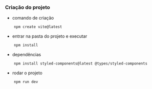 ### Criação do projeto
* comando de criação
```sh
    npm create vite@latest
```

* entrar na pasta do projeto e executar
```sh
    npm install
```

* dependências
```sh
    npm install styled-components@latest @types/styled-components
```

* rodar o projeto
```sh
    npm run dev
```